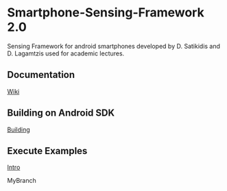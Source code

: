 # Smartphone-Sensing-Framework 2.0
Sensing Framework for android smartphones developed by D. Satikidis and D. Lagamtzis used for academic lectures.

## Documentation
[Wiki](https://github.com/MrDio/Smartphone-Sensing-Framework/wiki/Systemoverview)


## Building on Android SDK
[Building](https://github.com/MrDio/Smartphone-Sensing-Framework/wiki/Building-with-Android-SDK)

## Execute Examples

[Intro](https://github.com/MrDio/Smartphone-Sensing-Framework/wiki/Execute-Example)

MyBranch
